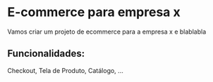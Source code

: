 # E-commerce para empresa x
Vamos criar um projeto de ecommerce para a empresa x e blablabla

## Funcionalidades:
Checkout, Tela de Produto, Catálogo, ...

